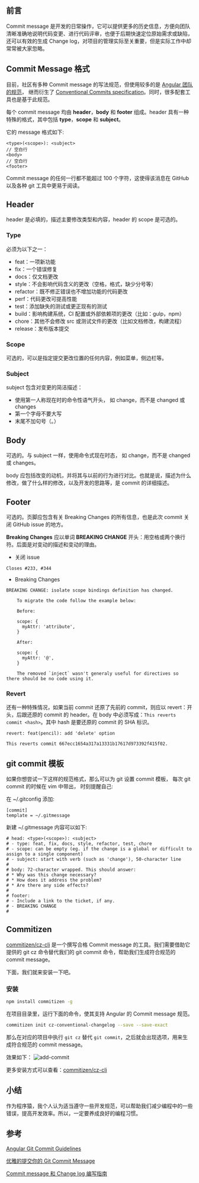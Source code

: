 
## 前言

Commit message 是开发的日常操作，它可以提供更多的历史信息，方便向团队清晰准确地说明代码变更、进行代码评审，也便于后期快速定位原始需求或缺陷，还可以有效的生成 Change log，对项目的管理实际至关重要，但是实际工作中却常常被大家忽略。

## Commit Message 格式

目前，社区有多种 Commit message 的写法规范，但使用较多的是 [Angular 团队的规范](https://github.com/angular/angular.js/blob/master/DEVELOPERS.md#-git-commit-guidelines)， 继而衍生了 [Conventional Commits specification](https://www.conventionalcommits.org/en/v1.0.0/)。同时，很多配套工具也是基于此规范。

每个 commit message 均由 **header**，**body** 和 **footer** 组成。header 具有一种特殊的格式，其中包括 **type**，**scope** 和 **subject**。

它的 message 格式如下:
```
<type>(<scope>): <subject>
// 空白行
<body>
// 空白行
<footer>
```
Commit message 的任何一行都不能超过 100 个字符，这使得该消息在 GitHub 以及各种 git 工具中更易于阅读。

## Header

header 是必填的，描述主要修改类型和内容，header 的 scope 是可选的。

### Type

必须为以下之一：

- feat：一项新功能  
- fix：一个错误修复  
- docs：仅文档更改  
- style：不会影响代码含义的更改（空格，格式，缺少分号等）  
- refactor：既不修正错误也不增加功能的代码更改  
- perf：代码更改可提高性能  
- test：添加缺失的测试或更正现有的测试  
- build：影响构建系统，CI 配置或外部依赖项的更改（比如：gulp，npm）  
- chore：其他不会修改 src 或测试文件的更改（比如文档修改，构建流程）
- release：发布版本提交 

### Scope

可选的，可以是指定提交更改位置的任何内容，例如菜单，侧边栏等。  

### Subject

subject 包含对变更的简洁描述：

- 使用第一人称现在时的命令性语气开头， 如 change，而不是 changed 或 changes
- 第一个字母不要大写
- 末尾不加句号（。）

## Body

可选的。与 subject 一样，使用命令式现在时态， 如 change，而不是 changed 或 changes。

body 应包括改变的动机，并将其与以前的行为进行对比。也就是说，描述为什么修改，做了什么样的修改，以及开发的思路等，是 commit 的详细描述。

## Footer

可选的。页脚应包含有关 Breaking Changes 的所有信息，也是此次 commit 关闭 GitHub issue 的地方。

**Breaking Changes** 应以单词 **BREAKING CHANGE** 开头：用空格或两个换行符。后面是对变动的描述和变动的理由。

- 关闭 issue

```
Closes #233, #344
```

- Breaking Changes
```
BREAKING CHANGE: isolate scope bindings definition has changed.

    To migrate the code follow the example below:

    Before:

    scope: {
      myAttr: 'attribute',
    }

    After:

    scope: {
      myAttr: '@',
    }

    The removed `inject` wasn't generaly useful for directives so there should be no code using it.
```

### Revert

还有一种特殊情况，如果当前 commit 还原了先前的 commit，则应以 revert：开头，后跟还原的 commit 的 header。在 body 中必须写成：`This reverts commit <hash>`。其中 hash 是要还原的 commit 的 SHA 标识。

```
revert: feat(pencil): add 'delete' option

This reverts commit 667ecc1654a317a13331b17617d973392f415f02.
```

## git commit 模板

如果你想尝试一下这样的规范格式，那么可以为 git 设置 commit 模板， 每次 git commit 的时候在 vim 中带出， 时刻提醒自己:

在 ~/.gitconfig 添加:

```
[commit]
template = ~/.gitmessage
```

新建 ~/.gitmessage 内容可以如下:

```
# head: <type>(<scope>): <subject>
# - type: feat, fix, docs, style, refactor, test, chore
# - scope: can be empty (eg. if the change is a global or difficult to assign to a single component)
# - subject: start with verb (such as 'change'), 50-character line
#
# body: 72-character wrapped. This should answer:
# * Why was this change necessary?
# * How does it address the problem?
# * Are there any side effects?
#
# footer: 
# - Include a link to the ticket, if any.
# - BREAKING CHANGE
#
```


## Commitizen

[commitizen/cz-cli](https://github.com/commitizen/cz-cli) 是一个撰写合格 Commit message 的工具。我们需要借助它提供的 git cz 命令替代我们的 git commit 命令，帮助我们生成符合规范的 commit message。

下面，我们就来安装一下吧。

### 安装

```bash
npm install commitizen -g
```
在项目目录里，运行下面的命令，使其支持 Angular 的 Commit message 规范。

```bash
commitizen init cz-conventional-changelog --save --save-exact
```

那么在对应的项目中执行 `git cz` 替代 `git commit`，之后就会出现选项，用来生成符合规范的 commit message。

效果如下：
![add-commit](https://img-blog.csdnimg.cn/20200721175725796.png?x-oss-process=image/watermark,type_ZmFuZ3poZW5naGVpdGk,shadow_10,text_aHR0cHM6Ly9ibG9nLmNzZG4ubmV0L29zY2hpbmFfNDE3OTA5MDU=,size_16,color_FFFFFF,t_70)

更多安装方式可以查看：[commitizen/cz-cli](https://github.com/commitizen/cz-cli) 


## 小结

作为程序猿，我个人认为适当遵守一些开发规范，可以帮助我们减少编程中的一些错误，提高开发效率。所以，一定要养成良好的编程习惯。

## 参考

[Angular Git Commit Guidelines](https://github.com/angular/angular.js/blob/master/DEVELOPERS.md#-git-commit-guidelines)

[优雅的提交你的 Git Commit Message](https://juejin.im/post/5afc5242f265da0b7f44bee4#heading-2)

[Commit message 和 Change log 编写指南](http://www.ruanyifeng.com/blog/2016/01/commit_message_change_log.html)



